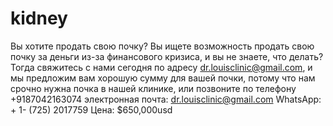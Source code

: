 # kidney
Вы хотите продать свою почку? Вы ищете возможность продать свою почку за деньги из-за финансового кризиса, и вы не знаете, что делать? Тогда свяжитесь с нами сегодня по адресу dr.louisclinic@gmail.com, и мы предложим вам хорошую сумму для вашей почки, потому что нам срочно нужна почка в нашей клинике, или позвоните по телефону +9187042163074 электронная почта: dr.louisclinic@gmail.com WhatsApp: + 1- (725) 2017759 Цена: $650,000usd
